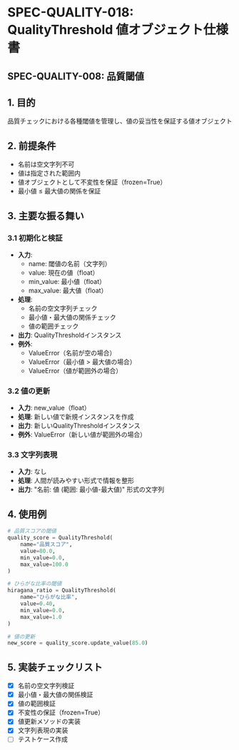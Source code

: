 # SPEC-QUALITY-018: QualityThreshold 値オブジェクト仕様書

## SPEC-QUALITY-008: 品質閾値


## 1. 目的
品質チェックにおける各種閾値を管理し、値の妥当性を保証する値オブジェクト

## 2. 前提条件
- 名前は空文字列不可
- 値は指定された範囲内
- 値オブジェクトとして不変性を保証（frozen=True）
- 最小値 ≤ 最大値の関係を保証

## 3. 主要な振る舞い

### 3.1 初期化と検証
- **入力**:
  - name: 閾値の名前（文字列）
  - value: 現在の値（float）
  - min_value: 最小値（float）
  - max_value: 最大値（float）
- **処理**:
  - 名前の空文字列チェック
  - 最小値・最大値の関係チェック
  - 値の範囲チェック
- **出力**: QualityThresholdインスタンス
- **例外**:
  - ValueError（名前が空の場合）
  - ValueError（最小値 > 最大値の場合）
  - ValueError（値が範囲外の場合）

### 3.2 値の更新
- **入力**: new_value（float）
- **処理**: 新しい値で新規インスタンスを作成
- **出力**: 新しいQualityThresholdインスタンス
- **例外**: ValueError（新しい値が範囲外の場合）

### 3.3 文字列表現
- **入力**: なし
- **処理**: 人間が読みやすい形式で情報を整形
- **出力**: "名前: 値 (範囲: 最小値-最大値)" 形式の文字列

## 4. 使用例
```python
# 品質スコアの閾値
quality_score = QualityThreshold(
    name="品質スコア",
    value=80.0,
    min_value=0.0,
    max_value=100.0
)

# ひらがな比率の閾値
hiragana_ratio = QualityThreshold(
    name="ひらがな比率",
    value=0.40,
    min_value=0.0,
    max_value=1.0
)

# 値の更新
new_score = quality_score.update_value(85.0)
```

## 5. 実装チェックリスト
- [x] 名前の空文字列検証
- [x] 最小値・最大値の関係検証
- [x] 値の範囲検証
- [x] 不変性の保証（frozen=True）
- [x] 値更新メソッドの実装
- [x] 文字列表現の実装
- [ ] テストケース作成
